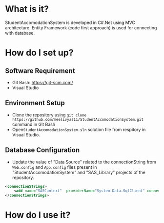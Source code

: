 # What is it?
StudentAccomodationSystem is developed in  C#.Net using MVC architecture. Entity Framework (code first approach) is used for connecting with database.

# How do I set up?
## Software Requirement
 - Git Bash: https://git-scm.com/
 - Visual Studio
 
## Environment Setup
 - Clone the repository using  `git clone https://github.com/meelivyas11/StudentAccomodationSystem.git` command in Git Bash
 - Open`StudentAccomodationSystem.sln` solution file from respitory in Visual Studio.

## Database Configuration
 - Update the value of "Data Source" related to the connectionString from `Web.config` and `App.config` files present in "StudentAccomodationSystem" and "SAS_Library" projects of the repository. 
```xml
<connectionStrings>
	<add name="SASContext"  providerName="System.Data.SqlClient" connectionString="Data Source=.\sqlexpress; Initial Catalog=SAS.DB; Integrated Security=True; MultipleActiveResultSets=True"/>
</connectionStrings>
```
 
# How do I use it?
 

